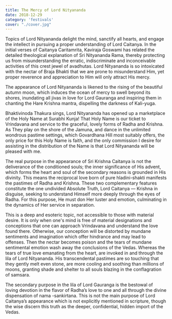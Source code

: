 ```yaml
---
title: The Mercy of Lord Nityananda
date: 2018-12-29
category: 'festivals'
cover: "./cover.jpg"
---
```


Topics of Lord Nityananda delight the mind, sanctify all hearts, and engage the intellect in pursuing a proper understanding of Lord Caitanya. In the initial verses of Caitanya Caritamrita, Kaviraja Goswami has related the detailed theological explanation of Sri Nityananda Rama, thereby protecting us from misunderstanding the erratic, indiscriminate and inconceivable activities of this crest jewel of avadhutas. Lord Nityananda is so intoxicated with the nectar of Braja Bhakti that we are prone to misunderstand Him, yet proper reverence and appreciation to Him will only attract His mercy.

The appearance of Lord Nityananda is likened to the rising of the beautiful autumn moon, which induces the ocean of mercy to swell beyond its shores, inundating all jivas in love for Lord Gauranga and inspiring them in chanting the Hare Krishna mantra, dispelling the darkness of Kali-yuga.

Bhaktivinoda Thakura sings, Lord Nityananda has opened up a marketplace of the Holy Name at Surabhi Kunja! That Holy Name is our ticket to Vrindavana and service to the graceful, lovely forms of Radha and Krishna. As They play on the shore of the Jamuna, and dance in the unlimited wondrous pastime settings, which Govardhana Hill most suitably offers, the only price for this Holy Name is faith, and the only commission I desire for assisting in the distribution of the Name is that Lord Nityananda will be pleased with me.

The real purpose in the appearance of Sri Krishna Caitanya is not the deliverance of the conditioned souls; the inner significance of His advent, which forms the heart and soul of the secondary reasons is grounded in His divinity. This means the reciprocal love born of pure hladini-shakti manifests the pastimes of Radha and Krishna. These two complementary features constitute the one undivided Absolute Truth, Lord Caitanya — Krishna in disguise, seeking to understand Himself more deeply through the eyes of Radha. For this purpose, He must don Her luster and emotion, culminating in the dynamics of Her service in separation.

This is a deep and esoteric topic, not accessible to those with material desire. It is only when one's mind is free of material designations and conceptions that one can approach Vrindavana and understand the love found there. Otherwise, our conception will be distorted by mundane sentiments and imagination which offer hindrance and may lead to offenses. Then the nectar becomes poison and the tears of mundane sentimental emotion wash away the conclusions of the Vedas. Whereas the tears of true love emanating from the heart, are invoked in and through the lila of Lord Nityananda. His transcendental pastimes are so touching that they gently melt even stone, are more cooling and soothing than millions of moons, granting shade and shelter to all souls blazing in the conflagration of samsara.

The secondary purpose in the lila of Lord Gauranga is the bestowal of loving devotion in the flavor of Radha’s love to one and all through the divine dispensation of nama -sankirtana. This is not the main purpose of Lord Caitanya’s appearance which is not explicitly mentioned in scripture, though the wise discern this truth as the deeper, confidential, hidden import of the Vedas.